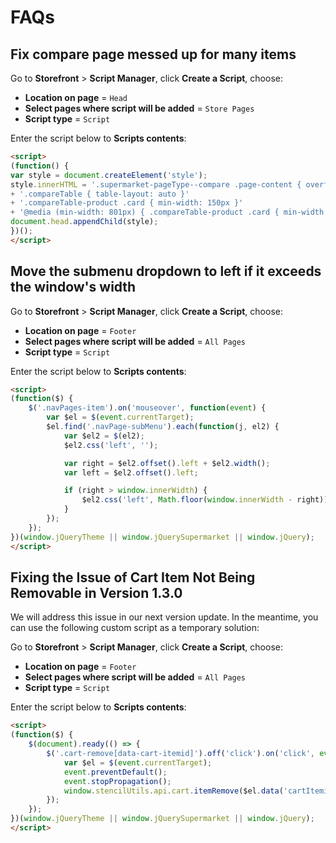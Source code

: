 # FAQs

## Fix compare page messed up for many items

Go to **Storefront** > **Script Manager**, click **Create a Script**, choose:

- **Location on page** = `Head`
- **Select pages where script will be added** = `Store Pages`
- **Script type** = `Script`

Enter the script below to **Scripts contents**:

```html
<script>
(function() {
var style = document.createElement('style');
style.innerHTML = '.supermarket-pageType--compare .page-content { overflow: auto; -webkit-overflow-scrolling: touch; position: relative }'
+ '.compareTable { table-layout: auto }'
+ '.compareTable-product .card { min-width: 150px }'
+ '@media (min-width: 801px) { .compareTable-product .card { min-width: 250px } }';
document.head.appendChild(style);
})();
</script>
```


## Move the submenu dropdown to left if it exceeds the window's width

Go to **Storefront** > **Script Manager**, click **Create a Script**, choose:

- **Location on page** = `Footer`
- **Select pages where script will be added** = `All Pages`
- **Script type** = `Script`

Enter the script below to **Scripts contents**:

```html
<script>
(function($) {
    $('.navPages-item').on('mouseover', function(event) {
        var $el = $(event.currentTarget);
        $el.find('.navPage-subMenu').each(function(j, el2) {
            var $el2 = $(el2);
            $el2.css('left', '');

            var right = $el2.offset().left + $el2.width();
            var left = $el2.offset().left;

            if (right > window.innerWidth) {
                $el2.css('left', Math.floor(window.innerWidth - right));
            }
        });
    });
})(window.jQueryTheme || window.jQuerySupermarket || window.jQuery);
</script>
```

## Fixing the Issue of Cart Item Not Being Removable in Version 1.3.0

We will address this issue in our next version update. In the meantime, you can use the following custom script as a temporary solution:

Go to **Storefront** > **Script Manager**, click **Create a Script**, choose:

- **Location on page** = `Footer`
- **Select pages where script will be added** = `All Pages`
- **Script type** = `Script`

Enter the script below to **Scripts contents**:

```html
<script>
(function($) {
    $(document).ready(() => {
        $('.cart-remove[data-cart-itemid]').off('click').on('click', event => {
            var $el = $(event.currentTarget);
            event.preventDefault();
            event.stopPropagation();
            window.stencilUtils.api.cart.itemRemove($el.data('cartItemid'), () => location.reload());
        });
    });
})(window.jQueryTheme || window.jQuerySupermarket || window.jQuery);
</script>
```
